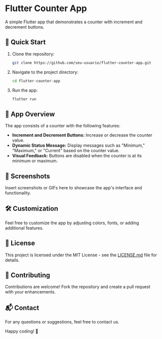 # Flutter Counter App

A simple Flutter app that demonstrates a counter with increment and decrement buttons.

## 🚀 Quick Start

1. Clone the repository:

    ```bash
    git clone https://github.com/seu-usuario/flutter-counter-app.git
    ```

2. Navigate to the project directory:

    ```bash
    cd flutter-counter-app
    ```

3. Run the app:

    ```bash
    flutter run
    ```

## 📱 App Overview

The app consists of a counter with the following features:

- **Increment and Decrement Buttons:** Increase or decrease the counter value.
- **Dynamic Status Message:** Display messages such as "Minimum," "Maximum," or "Current" based on the counter value.
- **Visual Feedback:** Buttons are disabled when the counter is at its minimum or maximum.

## 🎥 Screenshots

Insert screenshots or GIFs here to showcase the app's interface and functionality.

## 🛠️ Customization

Feel free to customize the app by adjusting colors, fonts, or adding additional features.

## 📄 License

This project is licensed under the MIT License - see the [LICENSE.md](LICENSE.md) file for details.

## 🤝 Contributing

Contributions are welcome! Fork the repository and create a pull request with your enhancements.

## 📬 Contact

For any questions or suggestions, feel free to contact us.

Happy coding! 🚀

